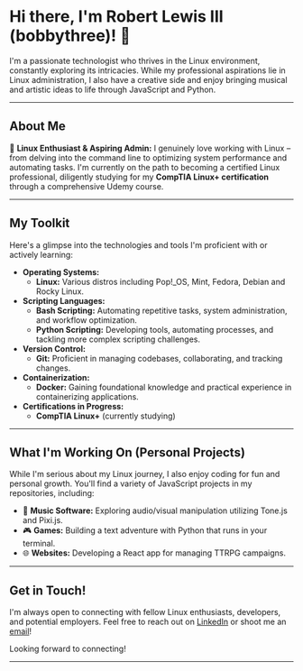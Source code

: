 # Hi there, I'm Robert Lewis III (bobbythree)! 👋  

I'm a passionate technologist who thrives in the Linux environment, constantly exploring its intricacies. While my professional aspirations lie in Linux administration, I also have a creative side and enjoy bringing musical and artistic ideas to life through JavaScript and Python.  

---

## About Me  

🐧 **Linux Enthusiast & Aspiring Admin:** I genuinely love working with Linux – from delving into the command line to optimizing system performance and automating tasks. I'm currently on the path to becoming a certified Linux professional, diligently studying for my **CompTIA Linux+ certification** through a comprehensive Udemy course.  

---

## My Toolkit  

Here's a glimpse into the technologies and tools I'm proficient with or actively learning:  
* **Operating Systems:**  
    * **Linux:** Various distros including Pop!_OS, Mint, Fedora, Debian and Rocky Linux.  
* **Scripting Languages:**  
    * **Bash Scripting:** Automating repetitive tasks, system administration, and workflow optimization.  
    * **Python Scripting:** Developing tools, automating processes, and tackling more complex scripting challenges.  
* **Version Control:**  
    * **Git:** Proficient in managing codebases, collaborating, and tracking changes.  
* **Containerization:**  
    * **Docker:** Gaining foundational knowledge and practical experience in containerizing applications.  
* **Certifications in Progress:**  
    * **CompTIA Linux+** (currently studying)  

---

## What I'm Working On (Personal Projects)  

While I'm serious about my Linux journey, I also enjoy coding for fun and personal growth. You'll find a variety of JavaScript projects in my repositories, including:  

* 🎵 **Music Software:** Exploring audio/visual manipulation utilizing Tone.js and Pixi.js.  
* 🎮 **Games:** Building a text adventure with Python that runs in your terminal.  
* 🌐 **Websites:** Developing a React app for managing TTRPG campaigns.  

---

## Get in Touch!  

I'm always open to connecting with fellow Linux enthusiasts, developers, and potential employers. Feel free to reach out on [LinkedIn](https://www.linkedin.com/in/bobby) or shoot me an [email](mailto:bobbythr33@gmail.com)!  

Looking forward to connecting!  

---
